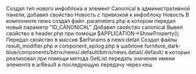 Создал тип нового инфоблока и элемент Canonical в административной панели, добавил свойство Новость с привязкой к инфоблоку Новость
В компоненте news создал файл .parameters.php в котором передал новый параметр "ID_CANONICAL"
Добавил свойство canonical
Вывел свойство в header.php при помощи $APPLICATION->ShowProperty();
Передал свойство в массив $arParams в news:detail
Создал файлы result_modifier.php и component_epilog.php в шаблоне furniture_dark-blue/components/bitrix/news/.default/bitrix/news.detail/.default/ в которых реализовал при помощи 
метода GetList передать значение имени элемента в arResult и последующую передачу через кеш
